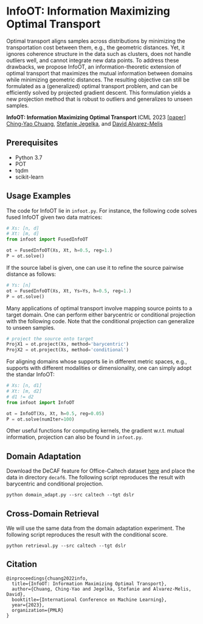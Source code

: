 # InfoOT: Information Maximizing Optimal Transport

Optimal transport aligns samples across distributions by minimizing the transportation cost between them, e.g., the geometric distances. Yet, it ignores coherence structure in the data such as clusters, does not handle outliers well, and cannot integrate new data points. To address these drawbacks, we propose InfoOT, an information-theoretic extension of optimal transport that maximizes the mutual information between domains while minimizing geometric distances. The resulting objective can still be formulated as a (generalized) optimal transport problem, and can be efficiently solved by projected gradient descent. This formulation yields a new projection method that is robust to outliers and generalizes to unseen samples. 


**InfoOT: Information Maximizing Optimal Transport** ICML 2023 [[paper]](https://arxiv.org/abs/2210.03164)
<br/>
[Ching-Yao Chuang](https://chingyaoc.github.io/), 
[Stefanie Jegelka](https://people.csail.mit.edu/stefje/), and
[David Alvarez-Melis](https://dmelis.github.io/)
<br/>

## Prerequisites
- Python 3.7 
- POT
- tqdm
- scikit-learn

## Usage Examples
The code for InfoOT lie in `infoot.py`. For instance, the following code solves fused InfoOT given two data matrices:
```python
# Xs: [n, d]
# Xt: [m, d]
from infoot import FusedInfoOT

ot = FusedInfoOT(Xs, Xt, h=0.5, reg=1.)
P = ot.solve()
```
If the source label is given, one can use it to refine the source pairwise distance as follows:
```python
# Ys: [n]
ot = FusedInfoOT(Xs, Xt, Ys=Ys, h=0.5, reg=1.)
P = ot.solve()
```

Many applications of optimal transport involve mapping source points to a target domain. One can perform either barycentric or conditional projection with the following code. Note that the conditional projection can generalize to unseen samples.
```python
# project the source onto target
ProjX1 = ot.project(Xs, method='barycentric')
ProjX2 = ot.project(Xs, method='conditional')
```

For aligning domains whose supports lie in different metric spaces, e.g., supports with different modalities or dimensionality, one can simply adopt the standar InfoOT:
```python
# Xs: [n, d1]
# Xt: [m, d2]
# d1 != d2
from infoot import InfoOT

ot = InfoOT(Xs, Xt, h=0.5, reg=0.05)
P = ot.solve(numIter=100)
```


Other useful functions for computing kernels, the gradient w.r.t. mutual information, projection can also be found in `infoot.py`.

## Domain Adaptation
Download the DeCAF feature for Office-Caltech dataset [here](https://github.com/jindongwang/transferlearning/blob/master/data/dataset.md#office+caltech) and place the data in directory `decaf6`. The following script reproduces the result with barycentric and conditional projection.
```
python domain_adapt.py --src caltech --tgt dslr
```

## Cross-Domain Retrieval
We will use the same data from the domain adaptation experiment. The following script reproduces the result with the conditional score.
```
python retrieval.py --src caltech --tgt dslr
```


## Citation

```
@inproceedings{chuang2022info,
  title={InfoOT: Information Maximizing Optimal Transport},
  author={Chuang, Ching-Yao and Jegelka, Stefanie and Alvarez-Melis, David},
  booktitle={International Conference on Machine Learning},
  year={2023},
  organization={PMLR}
}
```
